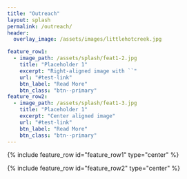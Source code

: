 ```yaml
---
title: "Outreach"
layout: splash
permalink: /outreach/
header:
  overlay_image: /assets/images/littlehotcreek.jpg

feature_row1:
  - image_path: /assets/splash/feat1-2.jpg
    title: "Placeholder 1"
    excerpt: "Right-aligned image with ``"
    url: "#test-link"
    btn_label: "Read More"
    btn_class: "btn--primary"
feature_row2:
  - image_path: /assets/splash/feat1-3.jpg
    title: "Placeholder 1"
    excerpt: "Center aligned image"
    url: "#test-link"
    btn_label: "Read More"
    btn_class: "btn--primary"
---
```



{% include feature_row id="feature_row1" type="center" %}

{% include feature_row id="feature_row2" type="center" %}






